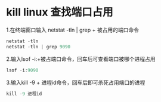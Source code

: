# kill linux 查找端口占用

1.在终端窗口输入 netstat -tln | grep + 被占用的端口命令

```kotlin
netstat -tln
netstat -tln | grep 9090
```

2.输入lsof -i:+被占端口命令，回车后可查看端口被哪个进程占用

```kotlin
lsof -i:9090
```

3.输入kill -9 + 进程id命令，回车后即可杀死占用端口的进程

```kotlin
kill -9 进程id
```




